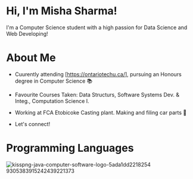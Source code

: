 # Hi, I'm Misha Sharma! 
I'm a Computer Science student with a high passion for Data Science and Web Developing!

# About Me

- Cuurently attending [https://ontariotechu.ca/], pursuing an Honours degree in Computer Science 📚

- Favourite Courses Taken: Data Structurs, Software Systems Dev. & Integ., Computation Science I. 
  
- Working at FCA Etobicoke Casting plant. Making and filing car parts 🔨

- Let's connect! 

# Programming Languages

![kisspng-java-computer-software-logo-5ada1dd2218254 9305383915242439221373](https://github.com/mishasharmaa/mishasharmaa/assets/148586686/0d66f0e0-801c-4d85-afa3-0c2f624129b8)
